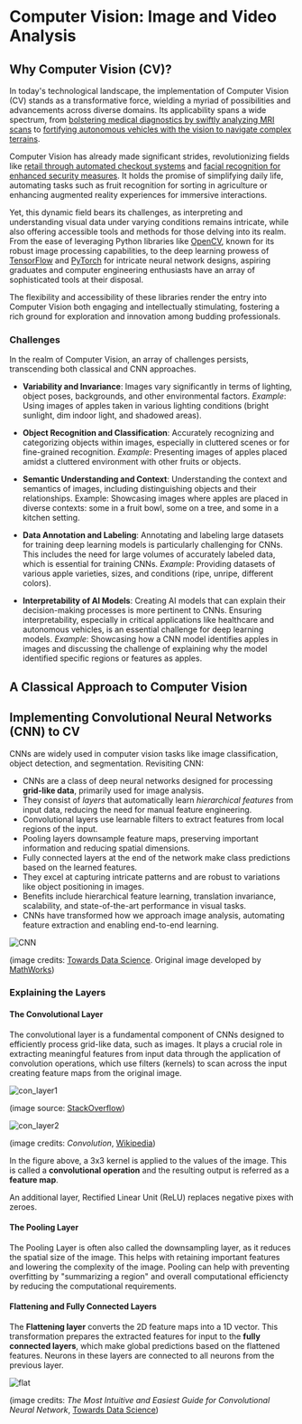 # Computer Vision: Image and Video Analysis


## Why Computer Vision (CV)?

In today's technological landscape, the implementation of Computer Vision (CV) stands as a transformative force, wielding a myriad of possibilities and advancements across diverse domains. Its applicability spans a wide spectrum, from [bolstering medical diagnostics by swiftly analyzing MRI scans](https://www.nature.com/articles/d41586-023-03482-9) to [fortifying autonomous vehicles with the vision to navigate complex terrains](https://www.nytimes.com/2023/08/21/technology/waymo-driverless-cars-san-francisco.html). 

Computer Vision has already made significant strides, revolutionizing fields like [retail through automated checkout systems](https://towardsdatascience.com/how-the-amazon-go-store-works-a-deep-dive-3fde9d9939e9) and [facial recognition for enhanced security measures](https://www.tsa.gov/news/press/factsheets/facial-recognition-technology). It holds the promise of simplifying daily life, automating tasks such as fruit recognition for sorting in agriculture or enhancing augmented reality experiences for immersive interactions. 

Yet, this dynamic field bears its challenges, as interpreting and understanding visual data under varying conditions remains intricate, while also offering accessible tools and methods for those delving into its realm. From the ease of leveraging Python libraries like [OpenCV](https://opencv.org/), known for its robust image processing capabilities, to the deep learning prowess of [TensorFlow](https://www.tensorflow.org/) and [PyTorch](https://pytorch.org/) for intricate neural network designs, aspiring graduates and computer engineering enthusiasts have an array of sophisticated tools at their disposal. 

The flexibility and accessibility of these libraries render the entry into Computer Vision both engaging and intellectually stimulating, fostering a rich ground for exploration and innovation among budding professionals.

### Challenges

In the realm of Computer Vision, an array of challenges persists, transcending both classical and CNN approaches. 

- **Variability and Invariance**: Images vary significantly in terms of lighting, object poses, backgrounds, and other environmental factors. *Example*: Using images of apples taken in various lighting conditions (bright sunlight, dim indoor light, and shadowed areas).

- **Object Recognition and Classification**: Accurately recognizing and categorizing objects within images, especially in cluttered scenes or for fine-grained recognition. *Example*: Presenting images of apples placed amidst a cluttered environment with other fruits or objects.

- **Semantic Understanding and Context**: Understanding the context and semantics of images, including distinguishing objects and their relationships. Example: Showcasing images where apples are placed in diverse contexts: some in a fruit bowl, some on a tree, and some in a kitchen setting. 

- **Data Annotation and Labeling**: Annotating and labeling large datasets for training deep learning models is particularly challenging for CNNs. This includes the need for large volumes of accurately labeled data, which is essential for training CNNs. *Example*: Providing datasets of various apple varieties, sizes, and conditions (ripe, unripe, different colors). 

- **Interpretability of AI Models**: Creating AI models that can explain their decision-making processes is more pertinent to CNNs. Ensuring interpretability, especially in critical applications like healthcare and autonomous vehicles, is an essential challenge for deep learning models. *Example*: Showcasing how a CNN model identifies apples in images and discussing the challenge of explaining why the model identified specific regions or features as apples. 

## A Classical Approach to Computer Vision

## Implementing Convolutional Neural Networks (CNN) to CV

CNNs are widely used in computer vision tasks like image classification, object detection, and segmentation. Revisiting CNN:

- CNNs are a class of deep neural networks designed for processing **grid-like data**, primarily used for image analysis.
- They consist of *layers* that automatically learn *hierarchical features* from input data, reducing the need for manual feature engineering.
- Convolutional layers use learnable filters to extract features from local regions of the input.
- Pooling layers downsample feature maps, preserving important information and reducing spatial dimensions.
- Fully connected layers at the end of the network make class predictions based on the learned features.
- They excel at capturing intricate patterns and are robust to variations like object positioning in images.
- Benefits include hierarchical feature learning, translation invariance, scalability, and state-of-the-art performance in visual tasks.
- CNNs have transformed how we approach image analysis, automating feature extraction and enabling end-to-end learning.

![CNN](https://miro.medium.com/v2/resize:fit:720/format:webp/1*kkyW7BR5FZJq4_oBTx3OPQ.png)

(image credits: [Towards Data Science](https://towardsdatascience.com/convolutional-neural-networks-explained-9cc5188c4939). Original image developed by [MathWorks](https://www.mathworks.com/videos/introduction-to-deep-learning-what-are-convolutional-neural-networks--1489512765771.html))

### Explaining the Layers
#### The Convolutional Layer

The convolutional layer is a fundamental component of CNNs designed to efficiently process grid-like data, such as images. It plays a crucial role in extracting meaningful features from input data through the application of convolution operations, which use filters (kernels) to scan across the input creating feature maps from the original image.

![con_layer1](https://i.stack.imgur.com/Bxix6.png)

(image source: [StackOverflow](https://stackoverflow.com/questions/51008505/kernels-and-weights-in-convolutional-neural-networks))

![con_layer2](https://upload.wikimedia.org/wikipedia/commons/1/19/2D_Convolution_Animation.gif)

(image credits: *Convolution*, [Wikipedia](https://en.wikipedia.org/wiki/Convolution))

In the figure above, a 3x3 kernel is applied to the values of the image. This is called a **convolutional operation** and the resulting output is referred as a **feature map**.

An additional layer, Rectified Linear Unit (ReLU) replaces negative pixes with zeroes.

#### The Pooling Layer

The Pooling Layer is often also called the downsampling layer, as it reduces the spatial size of the image. This helps with retaining important features and lowering the complexity of the image. Pooling can help with preventing overfitting by "summarizing a region" and overall computational efficiencty by reducing the computational requirements.

#### Flattening and Fully Connected Layers

The **Flattening layer** converts the 2D feature maps into a 1D vector. This transformation prepares the extracted features for input to the **fully connected layers**, which make global predictions based on the flattened features. Neurons in these layers are connected to all neurons from the previous layer. 

![flat](https://miro.medium.com/v2/resize:fit:720/format:webp/1*IWUxuBpqn2VuV-7Ubr01ng.png)

(image credits: *The Most Intuitive and Easiest Guide for Convolutional Neural Network*, [Towards Data Science](https://towardsdatascience.com/the-most-intuitive-and-easiest-guide-for-convolutional-neural-network-3607be47480))
